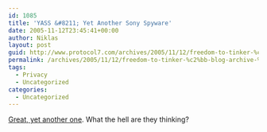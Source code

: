 ```yaml
---
id: 1085
title: 'YASS &#8211; Yet Another Sony Spyware'
date: 2005-11-12T23:45:41+00:00
author: Niklas
layout: post
guid: http://www.protocol7.com/archives/2005/11/12/freedom-to-tinker-%c2%bb-blog-archive-%c2%bb-sony-shipping-spyware-from-sunncomm-too/
permalink: /archives/2005/11/12/freedom-to-tinker-%c2%bb-blog-archive-%c2%bb-sony-shipping-spyware-from-sunncomm-too/
tags:
  - Privacy
  - Uncategorized
categories:
  - Uncategorized
---
```

<div class='microid-b4631eba9ca595978816e32c453fd462e1e5c13f'>
  <p>
    <a href="http://www.freedom-to-tinker.com/?p=925">Great, yet another one</a>. What the hell are they thinking?
  </p>
</div>
